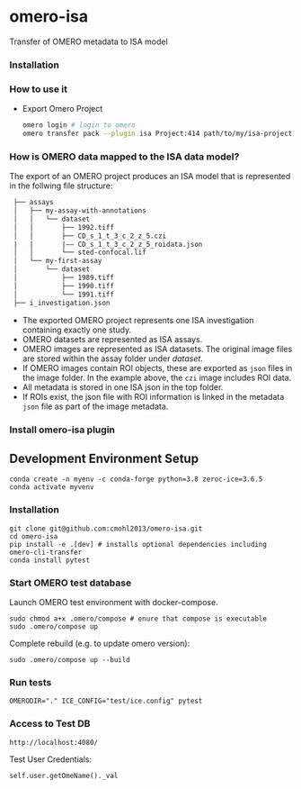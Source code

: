 # omero-isa
Transfer of OMERO metadata to ISA model

### Installation

### How to use it

* Export Omero Project
  ```bash
  omero login # login to omero
  omero transfer pack --plugin isa Project:414 path/to/my/isa-project # export
  ```


### How is OMERO data mapped to the ISA data model?

  The export of an OMERO project produces an ISA model that is represented in the follwing file structure:
  ```bash
   ├── assays
   │   ├── my-assay-with-annotations
   │   │   └── dataset
   │   │       ├── 1992.tiff
   │   │       ├── CD_s_1_t_3_c_2_z_5.czi
   |   |       |–– CD_s_1_t_3_c_2_z_5_roidata.json
   │   │       └── sted-confocal.lif
   │   └── my-first-assay
   │       └── dataset
   │           ├── 1989.tiff
   │           ├── 1990.tiff
   │           └── 1991.tiff
   ├── i_investigation.json
  ```

  * The exported OMERO project represents one ISA investigation containing exactly one study.
  * OMERO datasets are represented as ISA assays.
  * OMERO images are represented as ISA datasets. The original image files are stored within the assay folder under *dataset*.
  * If OMERO images contain ROI objects, these are exported as `json` files in the image folder. In the example above, the `czi` image includes ROI data.
  * All metadata is stored in one ISA json in the top folder.
  * If ROIs exist, the json file with ROI information is linked in the metadata `json` file as part of the image metadata.






### Install omero-isa plugin


## Development Environment Setup
```
conda create -n myenv -c conda-forge python=3.8 zeroc-ice=3.6.5
conda activate myvenv
```

### Installation
```
git clone git@github.com:cmohl2013/omero-isa.git
cd omero-isa
pip install -e .[dev] # installs optional dependencies including omero-cli-transfer
conda install pytest

```

### Start OMERO test database

Launch OMERO test environment with docker-compose.
```
sudo chmod a+x .omero/compose # enure that compose is executable
sudo .omero/compose up
```

Complete rebuild (e.g. to update omero version):
```
sudo .omero/compose up --build
```

### Run tests
```
OMERODIR="." ICE_CONFIG="test/ice.config" pytest
```

### Access to Test DB

```
http://localhost:4080/
```
Test User Credentials:

```
self.user.getOmeName()._val
```